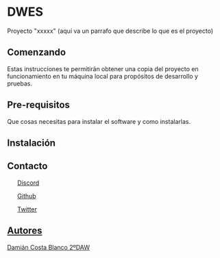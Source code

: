 <h1>DWES</h1>
Proyecto "xxxxx" (aquí va un parrafo que describe lo que es el proyecto)

<h2>Comenzando</h2>
Estas instrucciones te permitirán obtener una copia del proyecto en funcionamiento en tu máquina local
para propósitos de desarrollo y pruebas.

<h2>Pre-requisitos</h2>
Que cosas necesitas para instalar el software y como instalarlas.

<h2>Instalación</h2>

<h2>Contacto</h2>
<a href="https://discord.com/"><ul>Discord</ul></a>
<a href="https://discord.com/"><ul>Github</ul>
<a href="https://discord.com/"><ul>Twitter</ul>

<h2>Autores</h2>
<a href="https://github.com/Damiancb97">Damián Costa Blanco 2ºDAW</a>

